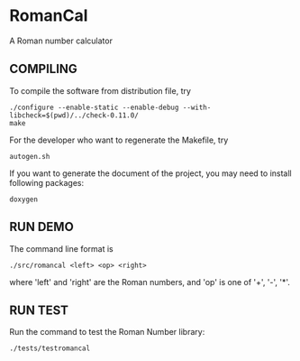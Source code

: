 RomanCal
========

A Roman number calculator

COMPILING
---------

To compile the software from distribution file, try

    ./configure --enable-static --enable-debug --with-libcheck=$(pwd)/../check-0.11.0/
    make

For the developer who want to regenerate the Makefile, try

    autogen.sh

If you want to generate the document of the project, you may need to install following packages:

    doxygen

RUN DEMO
--------

The command line format is

    ./src/romancal <left> <op> <right>

where 'left' and 'right' are the Roman numbers, and 'op' is one of '+', '-', '*'.


RUN TEST
--------

Run the command to test the Roman Number library:

    ./tests/testromancal


